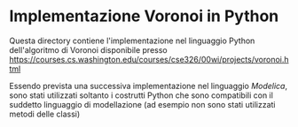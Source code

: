 # Implementazione Voronoi in Python

Questa directory contiene l'implementazione nel linguaggio Python dell'algoritmo di Voronoi disponibile presso https://courses.cs.washington.edu/courses/cse326/00wi/projects/voronoi.html

Essendo prevista una successiva implementazione nel linguaggio _Modelica_, sono stati utilizzati soltanto i costrutti Python che sono compatibili con il suddetto linguaggio di modellazione (ad esempio non sono stati utilizzati metodi delle classi)
